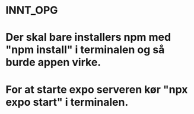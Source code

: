 # INNT_OPG

# Der skal bare installers npm med "npm install" i terminalen og så burde appen virke.
# For at starte expo serveren kør "npx expo start" i terminalen.